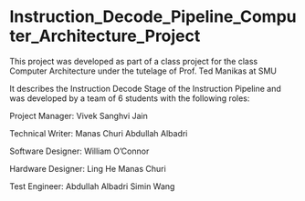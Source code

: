 # Instruction_Decode_Pipeline_Computer_Architecture_Project
This project was developed as part of a class project for the class Computer Architecture under the tutelage of Prof. Ted Manikas at SMU

It describes the Instruction Decode Stage of the Instruction Pipeline and was developed by a team of 6 students with the following roles:

Project Manager:
Vivek Sanghvi Jain 
 
Technical Writer:
Manas Churi
Abdullah Albadri

Software Designer:
William O’Connor
 
Hardware Designer:
Ling He
Manas Churi

Test Engineer:
Abdullah Albadri
Simin Wang
